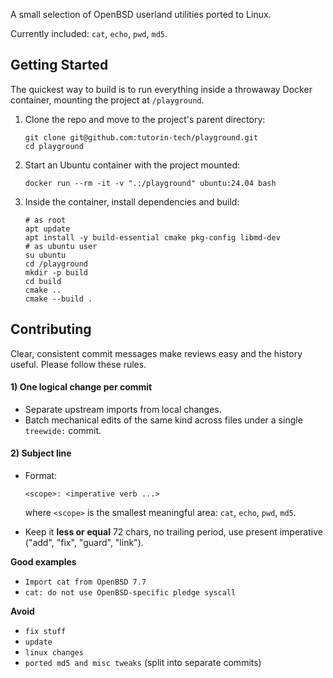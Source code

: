 A small selection of OpenBSD userland utilities ported to Linux.

Currently included: `cat`, `echo`, `pwd`, `md5`.

## Getting Started

The quickest way to build is to run everything inside a throwaway Docker container, mounting the project at `/playground`.

1. Clone the repo and move to the project's parent directory:

   ```
   git clone git@github.com:tutorin-tech/playground.git
   cd playground
   ```
2. Start an Ubuntu container with the project mounted:

   ```
   docker run --rm -it -v ".:/playground" ubuntu:24.04 bash
   ```
3. Inside the container, install dependencies and build:

   ```
   # as root
   apt update
   apt install -y build-essential cmake pkg-config libmd-dev
   # as ubuntu user
   su ubuntu
   cd /playground
   mkdir -p build
   cd build
   cmake ..
   cmake --build .
   ```

## Contributing

Clear, consistent commit messages make reviews easy and the history useful. Please follow these rules.

#### 1) One logical change per commit

* Separate upstream imports from local changes.
* Batch mechanical edits of the same kind across files under a single `treewide:` commit.

#### 2) Subject line

* Format:

  ```
  <scope>: <imperative verb ...>
  ```

  where `<scope>` is the smallest meaningful area: `cat`, `echo`, `pwd`, `md5`.
* Keep it __less or equal__ 72 chars, no trailing period, use present imperative ("add", "fix", "guard", "link").

**Good examples**

* `Import cat from OpenBSD 7.7`
* `cat: do not use OpenBSD-specific pledge syscall`

**Avoid**

* `fix stuff`
* `update`
* `linux changes`
* `ported md5 and misc tweaks` (split into separate commits)


